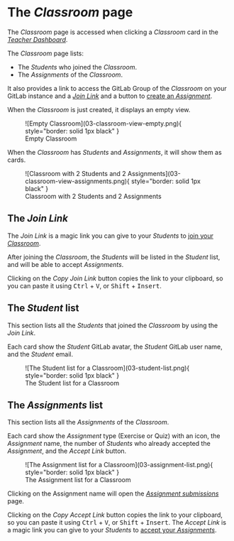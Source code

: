 # The _Classroom_ page

The _Classroom_ page is accessed when clicking a _Classroom_ card in the [_Teacher Dashboard_](./01-teacher-dashboard.md).

The _Classroom_ page lists:

* The _Students_ who joined the _Classroom_.
* The _Assignments_ of the _Classroom_.

It also provides a link to access the GitLab Group of the _Classroom_ on your GitLab instance and a [_Join Link_](../student/02-joining-classroom.md)
and a button to [create an _Assignment_](./04-creating-assignment.md).

When the _Classroom_ is just created, it displays an empty view.

<figure markdown>
  ![Empty Classroom](03-classroom-view-empty.png){ style="border: solid 1px black" }
  <figcaption>Empty Classroom</figcaption>
</figure>

When the _Classroom_ has _Students_ and _Assignments_, it will show them as cards.

<figure markdown>
  ![Classroom with 2 Students and 2 Assignments](03-classroom-view-assignments.png){ style="border: solid 1px black" }
  <figcaption>Classroom with 2 Students and 2 Assignments</figcaption>
</figure>

## The _Join Link_

The _Join Link_ is a magic link you can give to your _Students_ to [join your _Classroom_](../student/02-joining-classroom.md).

After joining the _Classroom_, the _Students_ will be listed in the _Student_ list, and will be able to accept _Assignments_.

Clicking on the _Copy Join Link_ button copies the link to your clipboard, so you can paste it using <kbd>Ctrl</kbd> + <kbd>V</kbd>, or <kbd>Shift</kbd> + <kbd>Insert</kbd>.

## The _Student_ list

This section lists all the _Students_ that joined the _Classroom_ by using the _Join Link_.

Each card show the _Student_ GitLab avatar, the _Student_ GitLab user name, and the _Student_ email. 

<figure markdown>
  ![The Student list for a Classroom](03-student-list.png){ style="border: solid 1px black" }
  <figcaption>The Student list for a Classroom</figcaption>
</figure>

## The _Assignments_ list

This section lists all the _Assignments_ of the _Classroom_.

Each card show the _Assignment_ type (Exercise or Quiz) with an icon, the _Assignment_ name, the number of _Students_ who already accepted the _Assignment_, and the _Accept Link_ button.

<figure markdown>
  ![The Assignment list for a Classroom](03-assignment-list.png){ style="border: solid 1px black" }
  <figcaption>The Assignment list for a Classroom</figcaption>
</figure>

Clicking on the Assignment name will open the [_Assignment submissions_](./05-view-assignment-results.md) page.

Clicking on the _Copy Accept Link_ button copies the link to your clipboard, so you can paste it using <kbd>Ctrl</kbd> + <kbd>V</kbd>, or <kbd>Shift</kbd> + <kbd>Insert</kbd>.
The _Accept Link_ is a magic link you can give to your _Students_ to [accept your _Assignments_](../student/03-accepting-assignment.md).
